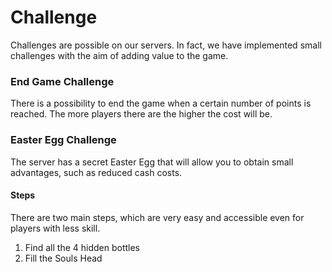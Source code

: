 # Challenge

Challenges are possible on our servers. In fact, we have implemented small challenges with the aim of adding value to the game.

### End Game Challenge

There is a possibility to end the game when a certain number of points is reached. The more players there are the higher the cost will be.

### Easter Egg Challenge

The server has a secret Easter Egg that will allow you to obtain small advantages, such as reduced cash costs.

#### Steps

There are two main steps, which are very easy and accessible even for players with less skill.

1. Find all the 4 hidden bottles
2. Fill the Souls Head